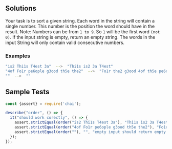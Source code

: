 ## Solutions 
Your task is to sort a given string. Each word in the string will contain a single number. This number is the position the word should have in the result.
Note: Numbers can be from `1 to 9`. So `1` will be the first word `(not 0)`.
If the input string is empty, return an empty string. The words in the input String will only contain valid consecutive numbers.

### Examples
```bash
"is2 Thi1s T4est 3a"  -->  "Thi1s is2 3a T4est"
"4of Fo1r pe6ople g3ood th5e the2"  -->  "Fo1r the2 g3ood 4of th5e pe6ople"
""  -->  ""
```

## Sample Tests
```javascript
const {assert} = require('chai');

describe("order", () => {
  it("should work corectly", () => {
    assert.strictEqual(order("is2 Thi1s T4est 3a"), "Thi1s is2 3a T4est")
    assert.strictEqual(order("4of Fo1r pe6ople g3ood th5e the2"), "Fo1r the2 g3ood 4of th5e pe6ople")
    assert.strictEqual(order(""), "", "empty input should return empty string" )
  });
});
```
